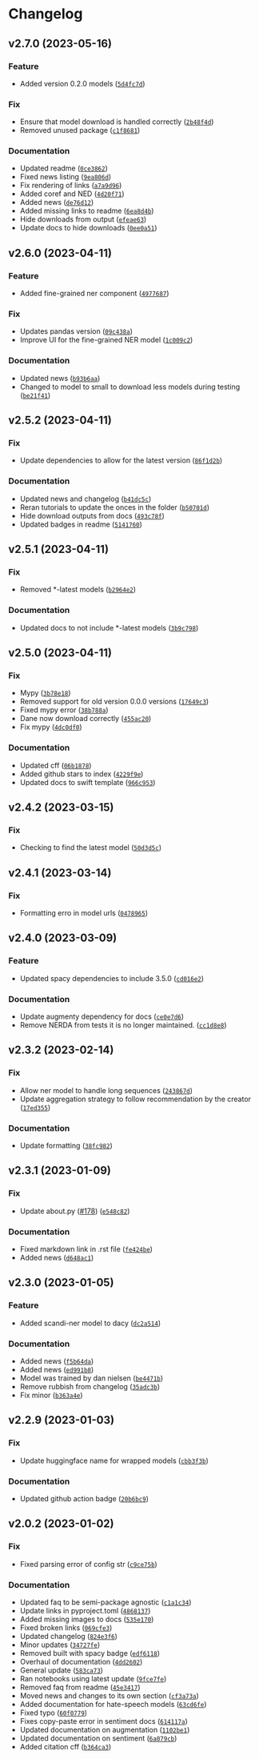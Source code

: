 # Changelog

<!--next-version-placeholder-->

## v2.7.0 (2023-05-16)
### Feature
* Added version 0.2.0 models ([`5d4fc7d`](https://github.com/centre-for-humanities-computing/DaCy/commit/5d4fc7de635050423d9282795b67446259425bef))

### Fix
* Ensure that model download is handled correctly ([`2b48f4d`](https://github.com/centre-for-humanities-computing/DaCy/commit/2b48f4dacbd2fd06598421595d858677f1829826))
* Removed unused package ([`c1f8681`](https://github.com/centre-for-humanities-computing/DaCy/commit/c1f86811748465413319dfc4f49483e3f913053c))

### Documentation
* Updated readme ([`0ce3862`](https://github.com/centre-for-humanities-computing/DaCy/commit/0ce3862170afe6f3442a39cd0bd8676917bb2e80))
* Fixed news listing ([`9ea806d`](https://github.com/centre-for-humanities-computing/DaCy/commit/9ea806dbaae221d10f7f4ba5870eb3bdc29b412c))
* Fix rendering of links ([`a7a9d96`](https://github.com/centre-for-humanities-computing/DaCy/commit/a7a9d964aa7be8f6fb77621dedaaca46b7691cf4))
* Added coref and NED ([`4d20f71`](https://github.com/centre-for-humanities-computing/DaCy/commit/4d20f7167fa91fe557d71b32f6be8818e4ebb1d3))
* Added news ([`de76d12`](https://github.com/centre-for-humanities-computing/DaCy/commit/de76d129da43176b13b0e8305b24e4b211554ab6))
* Added missing links to readme ([`6ea8d4b`](https://github.com/centre-for-humanities-computing/DaCy/commit/6ea8d4b6308d9721e4be2de7a98515a7872d7431))
* Hide downloads from output ([`efeae63`](https://github.com/centre-for-humanities-computing/DaCy/commit/efeae639a5f8e44ab18a18d3ff2262826c251427))
* Update docs to hide downloads ([`0ee0a51`](https://github.com/centre-for-humanities-computing/DaCy/commit/0ee0a516b6faebf729eba8265e1f39a0de7c31e2))

## v2.6.0 (2023-04-11)
### Feature
* Added fine-grained ner component ([`4977687`](https://github.com/centre-for-humanities-computing/DaCy/commit/497768716f6b47f2addf5565f43ac1e0605a8f3d))

### Fix
* Updates pandas version ([`09c438a`](https://github.com/centre-for-humanities-computing/DaCy/commit/09c438a47a4dcb20c2476a6c131c17edda20092b))
* Improve UI for the fine-grained NER model ([`1c009c2`](https://github.com/centre-for-humanities-computing/DaCy/commit/1c009c2d093fdb3dc470ad2bcc607ded4dd49652))

### Documentation
* Updated news ([`b93b6aa`](https://github.com/centre-for-humanities-computing/DaCy/commit/b93b6aacdc49fdc390b7b9f45070238b86115e28))
* Changed to model to small to download less models during testing ([`be21f41`](https://github.com/centre-for-humanities-computing/DaCy/commit/be21f41ddc0d6998711ca4fb5157cc07dd33870e))

## v2.5.2 (2023-04-11)
### Fix
* Update dependencies to allow for the latest version ([`86f1d2b`](https://github.com/centre-for-humanities-computing/DaCy/commit/86f1d2b7a99ffea03b2ca6d3506b475207c0fc81))

### Documentation
* Updated news and changelog ([`b41dc5c`](https://github.com/centre-for-humanities-computing/DaCy/commit/b41dc5c53e2f84a8db516fcb8fa79cd72e814469))
* Reran tutorials to update the onces in the folder ([`b50701d`](https://github.com/centre-for-humanities-computing/DaCy/commit/b50701dd8dfaa874c9a7ac0a5c56e203a5d6ca44))
* Hide download outputs from docs ([`493c78f`](https://github.com/centre-for-humanities-computing/DaCy/commit/493c78f4674a7f14989aab8d5d9683b72f281c2e))
* Updated badges in readme ([`5141760`](https://github.com/centre-for-humanities-computing/DaCy/commit/51417605601e00daf7cadf91a52292758d991494))

## v2.5.1 (2023-04-11)
### Fix
* Removed *-latest models ([`b2964e2`](https://github.com/centre-for-humanities-computing/DaCy/commit/b2964e28881e92edfebe1bdbbcf12dd09d9d043c))

### Documentation
* Updated docs to not include *-latest models ([`3b9c798`](https://github.com/centre-for-humanities-computing/DaCy/commit/3b9c798e794e0f42fa9990f8537c1f591c031553))

## v2.5.0 (2023-04-11)

### Fix
* Mypy ([`3b78e18`](https://github.com/centre-for-humanities-computing/DaCy/commit/3b78e18ef93a09fe2d152a5b9790c521ecffeb02))
* Removed support for old version 0.0.0 versions ([`17649c3`](https://github.com/centre-for-humanities-computing/DaCy/commit/17649c31fb30cd083d1864b1e9b38389bb543cfd))
* Fixed mypy error ([`38b788a`](https://github.com/centre-for-humanities-computing/DaCy/commit/38b788a16ce9e9d4cf5033984c8331bdfbdc7f46))
* Dane now download correctly ([`455ac20`](https://github.com/centre-for-humanities-computing/DaCy/commit/455ac201dadd7047b044cd76a98944244fdf9dd9))
* Fix mypy ([`4dc0df0`](https://github.com/centre-for-humanities-computing/DaCy/commit/4dc0df0158679ffc66ea9dbae6fcf54576340d88))

### Documentation
* Updated cff ([`06b1878`](https://github.com/centre-for-humanities-computing/DaCy/commit/06b187864a5da1f4646645f8da92625c4cf4300c))
* Added github stars to index ([`4229f9e`](https://github.com/centre-for-humanities-computing/DaCy/commit/4229f9eb5eff5b2e5d2e8aaa5747b5dc94ca5134))
* Updated docs to swift template ([`966c953`](https://github.com/centre-for-humanities-computing/DaCy/commit/966c95367ea281f3c89bbad9691da51bc0413de8))

## v2.4.2 (2023-03-15)
### Fix
* Checking to find the latest model ([`50d3d5c`](https://github.com/centre-for-humanities-computing/DaCy/commit/50d3d5c420861af3746b42a80f6a2054c8840cdd))

## v2.4.1 (2023-03-14)
### Fix
* Formatting erro in model urls ([`0478965`](https://github.com/centre-for-humanities-computing/DaCy/commit/04789655654dedae3f6e61a884fa084fe546f429))

## v2.4.0 (2023-03-09)
### Feature
* Updated spacy dependencies to include 3.5.0 ([`cd016e2`](https://github.com/centre-for-humanities-computing/DaCy/commit/cd016e2179c4c3073718f99301499001e0ff2af7))

### Documentation
* Update augmenty dependency for docs ([`ce0e7d6`](https://github.com/centre-for-humanities-computing/DaCy/commit/ce0e7d626006d849d97a5a78d0f4505c6c260f15))
* Remove NERDA from tests it is no longer maintained. ([`cc1d8e8`](https://github.com/centre-for-humanities-computing/DaCy/commit/cc1d8e82d756f0fd56c6d94ec92c87510810e2e2))

## v2.3.2 (2023-02-14)
### Fix
* Allow ner model to handle long sequences ([`243867d`](https://github.com/centre-for-humanities-computing/DaCy/commit/243867daf0c873a7b59ee6d7459c4a0446332eca))
* Update aggregation strategy to follow recommendation by the creator ([`17ed355`](https://github.com/centre-for-humanities-computing/DaCy/commit/17ed3551c1898d5c5028fce9534b0166177e6c67))

### Documentation
* Update formatting ([`38fc982`](https://github.com/centre-for-humanities-computing/DaCy/commit/38fc98238b5608486a0d816db2131ebdfd204123))

## v2.3.1 (2023-01-09)
### Fix
* Update about.py ([#178](https://github.com/centre-for-humanities-computing/DaCy/issues/178)) ([`e548c82`](https://github.com/centre-for-humanities-computing/DaCy/commit/e548c8218f8612173948ef2f423024ddf950109a))

### Documentation
* Fixed markdown link in .rst file ([`fe424be`](https://github.com/centre-for-humanities-computing/DaCy/commit/fe424bebdb5b92c1b9af8f9c99a5ed4e4a00f68c))
* Added news ([`d648ac1`](https://github.com/centre-for-humanities-computing/DaCy/commit/d648ac10d139ff20fa4fe32a98acc65ec6c88ec5))

## v2.3.0 (2023-01-05)
### Feature
* Added scandi-ner model to dacy ([`dc2a514`](https://github.com/centre-for-humanities-computing/DaCy/commit/dc2a51491eba86c480c000c6707e6a4c572feae5))

### Documentation
* Added news ([`f5b64da`](https://github.com/centre-for-humanities-computing/DaCy/commit/f5b64dae0925bd8d7709c29238d860f9297bf761))
* Added news ([`ed991b8`](https://github.com/centre-for-humanities-computing/DaCy/commit/ed991b816da732e1c9bbb5aaa55175597b34fcc7))
* Model was trained by dan nielsen ([`be4471b`](https://github.com/centre-for-humanities-computing/DaCy/commit/be4471bdcaf1ce33f51e0e4e8e4382e53a10f0ea))
* Remove rubbish from changelog ([`35adc3b`](https://github.com/centre-for-humanities-computing/DaCy/commit/35adc3b347600104d68cd03c05b8677078cda6fc))
* Fix minor ([`b363a4e`](https://github.com/centre-for-humanities-computing/DaCy/commit/b363a4e8cb4b7dc0b0e172b24fecde0eac675197))

## v2.2.9 (2023-01-03)
### Fix
* Update huggingface name for wrapped models ([`cbb3f3b`](https://github.com/centre-for-humanities-computing/DaCy/commit/cbb3f3b53454ecb660044037ed1854c278047055))

### Documentation
* Updated github action badge ([`20b6bc9`](https://github.com/centre-for-humanities-computing/DaCy/commit/20b6bc9ca481232220e9b6b2d35683d17bb51889))

## v2.0.2 (2023-01-02)
### Fix
* Fixed parsing error of config str ([`c9ce75b`](https://github.com/centre-for-humanities-computing/DaCy/commit/c9ce75bc4db3cde60f127b463ea6b6bdc1507bf4))

### Documentation
* Updated faq to be semi-package agnostic ([`c1a1c34`](https://github.com/centre-for-humanities-computing/DaCy/commit/c1a1c34d6fd08d243d19dbf78228852878e3d6c3))
* Update links in pyproject.toml ([`4868137`](https://github.com/centre-for-humanities-computing/DaCy/commit/486813788741d894112b5422bbd1d033c522fac5))
* Added missing images to docs ([`535e170`](https://github.com/centre-for-humanities-computing/DaCy/commit/535e17081f080cffad5c104bbff4e771b5053516))
* Fixed broken links ([`069cfe3`](https://github.com/centre-for-humanities-computing/DaCy/commit/069cfe3e793d6bad6be9bed22e86c122a17b4b8e))
* Updated changelog ([`824e3f6`](https://github.com/centre-for-humanities-computing/DaCy/commit/824e3f636ea9d9515909c6bae4211427fdd29855))
* Minor updates ([`34727fe`](https://github.com/centre-for-humanities-computing/DaCy/commit/34727fe086af6f7dfecc8e07d74b029b525575b4))
* Removed built with spacy badge ([`edf6118`](https://github.com/centre-for-humanities-computing/DaCy/commit/edf6118f7121ba6e729a37f4818237c8c384bf14))
* Overhaul of documentation ([`4dd2602`](https://github.com/centre-for-humanities-computing/DaCy/commit/4dd2602b04a9284037c83db6d7f25dbfbea88a17))
* General update ([`583ca73`](https://github.com/centre-for-humanities-computing/DaCy/commit/583ca7348d468badc232083ad17e1fdb21021001))
* Ran notebooks using latest update ([`9fce7fe`](https://github.com/centre-for-humanities-computing/DaCy/commit/9fce7febc0a434a2a6baaf2227741de331c63239))
* Removed faq from readme ([`45e3417`](https://github.com/centre-for-humanities-computing/DaCy/commit/45e341705f3129b8f53fd9cb9b7525bd5d40d44d))
* Moved news and changes to its own section ([`cf3a73a`](https://github.com/centre-for-humanities-computing/DaCy/commit/cf3a73af86cbe2d6aeec040125be394ee30b627e))
* Added documentation for hate-speech models ([`63cd6fe`](https://github.com/centre-for-humanities-computing/DaCy/commit/63cd6fe6fd52a63df431e62bb1672e91b9c9c2f3))
* Fixed typo ([`60f0779`](https://github.com/centre-for-humanities-computing/DaCy/commit/60f0779f74021b86b8ab584fe4137fba3314b7f6))
* Fixes copy-paste error in sentiment docs ([`614117a`](https://github.com/centre-for-humanities-computing/DaCy/commit/614117af65c0b863d4390fd3c4ea573827dfb28c))
* Updated documentation on augmentation ([`1102be1`](https://github.com/centre-for-humanities-computing/DaCy/commit/1102be18fb6d822f883ef9eb695871386215e2df))
* Updated documentation on sentiment ([`6a079cb`](https://github.com/centre-for-humanities-computing/DaCy/commit/6a079cb3e40a785bb24e39936469c3753b157a69))
* Added citation cff ([`b364ca3`](https://github.com/centre-for-humanities-computing/DaCy/commit/b364ca36075e524e6ea4c11984ada43d726cad04))
